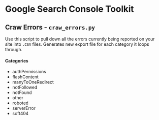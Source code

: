 # Google Search Console Toolkit



## Craw Errors - `craw_errors.py`

Use this script to pull down all the errors currently being reported on your site into `.CSV` files.  Generates new export file for each category it loops through.

#### Categories

- authPermissions
- flashContent
- manyToOneRedirect
- notFollowed
- notFound
- other
- roboted
- serverError
- soft404

